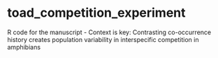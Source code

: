 # toad_competition_experiment
R code for the manuscript - Context is key: Contrasting co-occurrence history creates population variability in interspecific competition in amphibians
